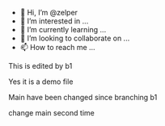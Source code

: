 - 👋 Hi, I’m @zelper
- 👀 I’m interested in ...
- 🌱 I’m currently learning ...
- 💞️ I’m looking to collaborate on ...
- 📫 How to reach me ...

This is edited by b1

<!---
zelper/zelper is a ✨ special ✨ repository because its `README.md` (this file) appears on your GitHub profile.
You can click the Preview link to take a look at your changes.
--->


Yes it is a demo file

Main have been changed since branching b1

change main second time
